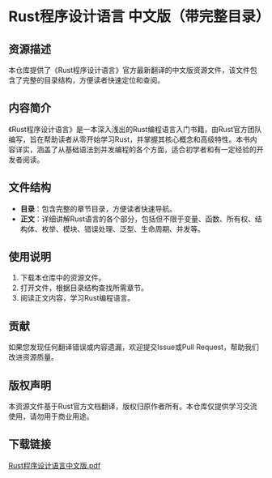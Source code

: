 # Rust程序设计语言 中文版（带完整目录）

## 资源描述

本仓库提供了《Rust程序设计语言》官方最新翻译的中文版资源文件，该文件包含了完整的目录结构，方便读者快速定位和查阅。

## 内容简介

《Rust程序设计语言》是一本深入浅出的Rust编程语言入门书籍，由Rust官方团队编写，旨在帮助读者从零开始学习Rust，并掌握其核心概念和高级特性。本书内容详实，涵盖了从基础语法到并发编程的各个方面，适合初学者和有一定经验的开发者阅读。

## 文件结构

- **目录**：包含完整的章节目录，方便读者快速导航。
- **正文**：详细讲解Rust语言的各个部分，包括但不限于变量、函数、所有权、结构体、枚举、模块、错误处理、泛型、生命周期、并发等。

## 使用说明

1. 下载本仓库中的资源文件。
2. 打开文件，根据目录结构查找所需章节。
3. 阅读正文内容，学习Rust编程语言。

## 贡献

如果您发现任何翻译错误或内容遗漏，欢迎提交Issue或Pull Request，帮助我们改进资源质量。

## 版权声明

本资源文件基于Rust官方文档翻译，版权归原作者所有。本仓库仅提供学习交流使用，请勿用于商业用途。

## 下载链接

[Rust程序设计语言中文版.pdf](https://pan.quark.cn/s/68dab1f9d313)